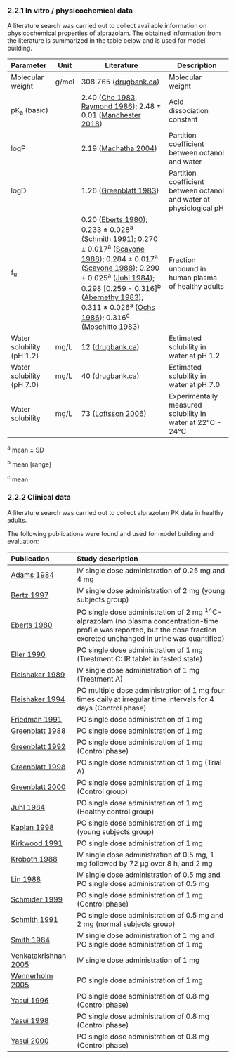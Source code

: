### 2.2.1	In vitro / physicochemical data

A literature search was carried out to collect available information on physicochemical properties of alprazolam. The obtained information from the literature is summarized in the table below and is used for model building.

| **Parameter**             | **Unit** | **Literature**                                               | **Description**                                              |
| :------------------------ | -------- | ------------------------------------------------------------ | ------------------------------------------------------------ |
| Molecular weight          | g/mol    | 308.765 ([drugbank.ca](#5-References))                       | Molecular weight                                             |
| pK<sub>a</sub> (basic)    |          | 2.40 ([Cho 1983](#5-References), [Raymond 1986](#5-References)); 2.48 ± 0.01 ([Manchester 2018](#5-References)) | Acid dissociation constant                                   |
| logP                      |          | 2.19 ([Machatha 2004](#5-References))                        | Partition coefficient between octanol and water              |
| logD                      |          | 1.26 ([Greenblatt 1983](#5-References))                      | Partition coefficient between octanol and water at physiological pH |
| f<sub>u</sub>             |          | 0.20 ([Eberts 1980](#5-References)); 0.233 ± 0.028<sup>a</sup> ([Schmith 1991](#5-References)); 0.270 ± 0.017<sup>a</sup> ([Scavone 1988](#5-References)); 0.284 ± 0.017<sup>a</sup> ([Scavone 1988](#5-References)); 0.290 ± 0.025<sup>a</sup> ([Juhl 1984](#5-References)); 0.298 [0.259 - 0.316]<sup>b</sup> ([Abernethy 1983](#5-References)); 0.311 ± 0.026<sup>a</sup> ([Ochs 1986](#5-References)); 0.316<sup>c</sup> ([Moschitto 1983](#5-References)) | Fraction unbound in human plasma of healthy adults           |
| Water solubility (pH 1.2) | mg/L     | 12 ([drugbank.ca](#5-References))                            | Estimated solubility in water at pH 1.2                      |
| Water solubility (pH 7.0) | mg/L     | 40 ([drugbank.ca](#5-References))                            | Estimated solubility in water at pH 7.0                      |
| Water solubility          | mg/L     | 73 ([Loftsson 2006](#5-References))                          | Experimentally measured solubility in water at 22°C - 24°C   |

<sup>a</sup> mean ± SD

<sup>b</sup> mean [range]

<sup>c</sup> mean

### 2.2.2	Clinical data

A literature search was carried out to collect alprazolam PK data in healthy adults. 

The following publications were found and used for model building and evaluation:

| Publication                            | Study description                                            |
| :------------------------------------- | :----------------------------------------------------------- |
| [Adams 1984](#5-References)            | IV single dose administration of 0.25 mg and 4 mg            |
| [Bertz 1997](#5-References)           | IV single dose administration of 2 mg (young subjects group) |
| [Eberts 1980](#5-References)          | PO single dose administration of 2 mg <sup>14</sup>C-alprazolam (no plasma concentration-time profile was reported, but the dose fraction excreted unchanged in urine was quantified) |
| [Eller 1990](#5-References)           | PO single dose administration of 1 mg (Treatment C: IR tablet in fasted state) |
| [Fleishaker 1989](#5-References)      | IV single dose administration of 1 mg (Treatment A)          |
| [Fleishaker 1994](#5-References)      | PO multiple dose administration of 1 mg four times daily at irregular time intervals for 4 days (Control phase) |
| [Friedman 1991](#5-References)        | PO single dose administration of 1 mg                        |
| [Greenblatt 1988](#5-References)      | PO single dose administration of 1 mg                        |
| [Greenblatt 1992](#5-References)      | PO single dose administration of 1 mg (Control phase)        |
| [Greenblatt 1998](#5-References)      | PO single dose administration of 1 mg (Trial A)              |
| [Greenblatt 2000](#5-References)      | PO single dose administration of 1 mg (Control group)        |
| [Juhl 1984](#5-References)            | PO single dose administration of 1 mg (Healthy control group) |
| [Kaplan 1998](#5-References)          | PO single dose administration of 1 mg (young subjects group) |
| [Kirkwood 1991](#5-References)        | PO single dose administration of 1 mg                        |
| [Kroboth 1988](#5-References)         | IV single dose administration of 0.5 mg, 1 mg followed by 72 µg over 8 h, and 2 mg |
| [Lin 1988](#5-References)             | IV single dose administration of 0.5 mg and PO single dose administration of 0.5 mg |
| [Schmider 1999](#5-References)        | PO single dose administration of 1 mg (Control phase)        |
| [Schmith 1991](#5-References)         | PO single dose administration of 0.5 mg and 2 mg (normal subjects group) |
| [Smith 1984](#5-References)           | IV single dose administration of 1 mg and PO single dose administration of 1 mg |
| [Venkatakrishnan 2005](#5-References) | IV single dose administration of 1 mg                        |
| [Wennerholm 2005](#5-References)      | PO single dose administration of 1 mg                        |
| [Yasui 1996](#5-References)           | PO single dose administration of 0.8 mg (Control phase)      |
| [Yasui 1998](#5-References)           | PO single dose administration of 0.8 mg (Control phase)      |
| [Yasui 2000](#5-References)           | PO single dose administration of 0.8 mg (Control phase)      |

